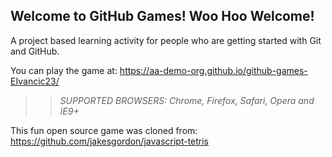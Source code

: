 ## Welcome to GitHub Games! Woo Hoo Welcome!

A project based learning activity for people who are getting started with Git and GitHub.

You can play the game at: https://aa-demo-org.github.io/github-games-EIvancic23/

>> _*SUPPORTED BROWSERS*: Chrome, Firefox, Safari, Opera and IE9+_

This fun open source game was cloned from: https://github.com/jakesgordon/javascript-tetris
